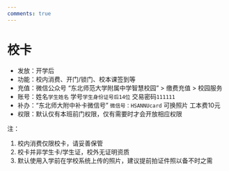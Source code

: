 ```yaml
---
comments: true
---
```


# 校卡

- 发放：开学后
- 功能：校内消费、开门/锁门、校本课签到等  
- 充值：微信公众号 “东北师范大学附属中学智慧校园” > 缴费充值 > 校园服务 
- 账号：姓名`学生姓名` 学号`学生身份证号后14位` 交易密码`111111`
- 补办：“东北师大附中补卡微信号” `微信号：HSANNUcard` 可换照片 工本费10元
- 权限：默认仅有本班前门权限，仅有需要时才会开放相应权限

注：

1. 校内消费仅限校卡，请妥善保管
2. 校卡并非学生卡/学生证，校外无证明资质
3. 默认使用入学前在学校系统上传的照片，建议提前拍证件照以备不时之需